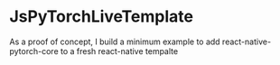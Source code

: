 # JsPyTorchLiveTemplate
As a proof of concept, I build a minimum example to add react-native-pytorch-core to a fresh react-native tempalte
